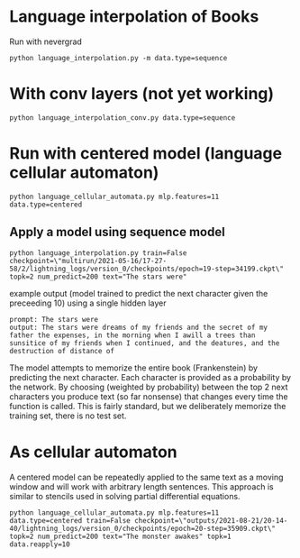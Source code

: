 # Language interpolation of Books
Run with nevergrad
```
python language_interpolation.py -m data.type=sequence
```
# With conv layers (not yet working)
```
python language_interpolation_conv.py data.type=sequence
```
# Run with centered model (language cellular automaton)
```
python language_cellular_automata.py mlp.features=11 data.type=centered
```
## Apply a model using sequence model
```
python language_interpolation.py train=False checkpoint=\"multirun/2021-05-16/17-27-58/2/lightning_logs/version_0/checkpoints/epoch=19-step=34199.ckpt\" topk=2 num_predict=200 text="The stars were"
```
example output (model trained to predict the next character given the preceeding 10) using a single hidden layer
```
prompt: The stars were
output: The stars were dreams of my friends and the secret of my father the expenses, in the morning when I awill a trees than sunsitice of my friends when I continued, and the deatures, and the destruction of distance of 
```
The model attempts to memorize the entire book (Frankenstein) by predicting the next character. Each character is provided as a probability by the network.  By choosing (weighted by probability) between the top 2 next characters you produce text (so far nonsense) that changes every time the function is called.  This is fairly standard, but we deliberately memorize the training set, there is no test set.

# As cellular automaton
A centered model can be repeatedly applied to the same text as a moving window and will work with arbitrary length sentences.  This
approach is similar to stencils used in solving partial differential equations.
```
python language_cellular_automata.py mlp.features=11 data.type=centered train=False checkpoint=\"outputs/2021-08-21/20-14-40/lightning_logs/version_0/checkpoints/epoch=20-step=35909.ckpt\" topk=2 num_predict=200 text="The monster awakes" topk=1 data.reapply=10
```